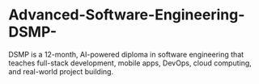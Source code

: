 # Advanced-Software-Engineering-DSMP-
DSMP is a 12-month, AI-powered diploma in software engineering that teaches full-stack development, mobile apps, DevOps, cloud computing, and real-world project building.
